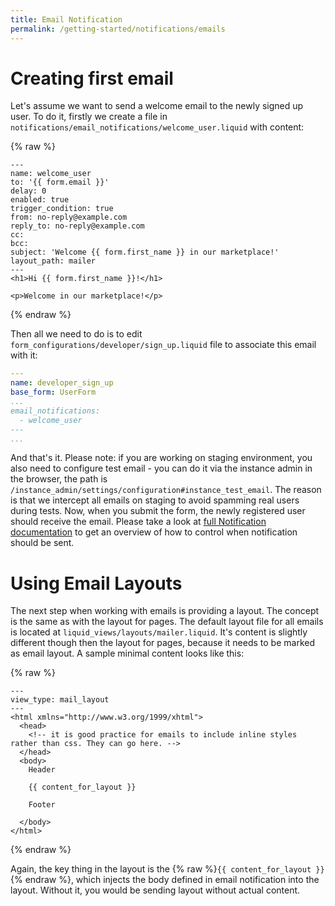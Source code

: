 ```yaml
---
title: Email Notification
permalink: /getting-started/notifications/emails
---
```


# Creating first email

Let's assume we want to send a welcome email to the newly signed up user. To do it, firstly we create a file in `notifications/email_notifications/welcome_user.liquid` with content:

{% raw %}
```liquid
---
name: welcome_user
to: '{{ form.email }}'
delay: 0
enabled: true
trigger_condition: true
from: no-reply@example.com
reply_to: no-reply@example.com
cc:
bcc:
subject: 'Welcome {{ form.first_name }} in our marketplace!'
layout_path: mailer
---
<h1>Hi {{ form.first_name }}!</h1>

<p>Welcome in our marketplace!</p>
```
{% endraw %}

Then all we need to do is to edit `form_configurations/developer/sign_up.liquid` file to associate this email with it:

```yaml
---
name: developer_sign_up
base_form: UserForm
...
email_notifications:
  - welcome_user
---
...
```

And that's it. Please note: if you are working on staging environment, you also need to configure test email - you can do it via the instance admin in the browser, the path is `/instance_admin/settings/configuration#instance_test_email`. The reason is that we intercept all emails on staging to avoid spamming real users during tests. Now, when you submit the form, the newly registered user should receive the email. Please take a look at [full Notification documentation](/reference/notifications/general) to get an overview of how to control when notification should be sent.

# Using Email Layouts

The next step when working with emails is providing a layout. The concept is the same as with the layout for pages. The default layout file for all emails is located at `liquid_views/layouts/mailer.liquid`. It's content is slightly different though then the layout for pages, because it needs to be marked as email layout. A sample minimal content looks like this:

{% raw %}
```liquid
---
view_type: mail_layout
---
<html xmlns="http://www.w3.org/1999/xhtml">
  <head>
    <!-- it is good practice for emails to include inline styles rather than css. They can go here. -->
  </head>
  <body>
    Header

    {{ content_for_layout }}

    Footer

  </body>
</html>
```
{% endraw %}

Again, the key thing in the layout is the {% raw %}`{{ content_for_layout }}`{% endraw %}, which injects the body defined in email notification into the layout. Without it, you would be sending layout without actual content.
